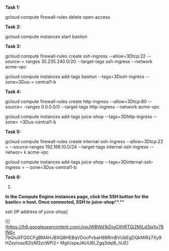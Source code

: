 **Task 1:**


gcloud compute firewall-rules delete open-access


**Task 2:**


gcloud compute instances start bastion


**Task 3:**


gcloud compute firewall-rules create ssh-ingress --allow=3Dtcp:22 --source-=
ranges 35.235.240.0/20 --target-tags ssh-ingress --network acme-vpc



gcloud compute instances add-tags bastion --tags=3Dssh-ingress --zone=3Dus-=
central1-b


**Task 4:**


gcloud compute firewall-rules create http-ingress --allow=3Dtcp:80 --source=
-ranges 0.0.0.0/0 --target-tags http-ingress --network acme-vpc



gcloud compute instances add-tags juice-shop --tags=3Dhttp-ingress --zone=
=3Dus-central1-b


**Task 5:**


gcloud compute firewall-rules create internal-ssh-ingress --allow=3Dtcp:22 =
--source-ranges 192.168.10.0/24 --target-tags internal-ssh-ingress --networ=
k acme-vpc



gcloud compute instances add-tags juice-shop --tags=3Dinternal-ssh-ingress =
--zone=3Dus-central1-b




**Task 6:**



1.

**In the Compute Engine instances page, click the SSH button for the bastio=
n host. Once connected, SSH to** **juice-shop****.**

ssh [IP address of juice-shop]

![](https://lh6.googleusercontent.com/JvqJWBWd1kDjuGXhRTQi2MiLd3ia1jv78lNd=
7bQIuXFQGCFgBM4HJBXQ8HEBqVDocPvbaH88RmBVUbEgDQkMlRz7Xy9HZezIoaz82lzM3zcWPl2=
MgIUspeJAUU6LZgq3dql8_hUE)
